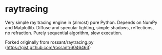 # raytracing
Very simple ray tracing engine in (almost) pure Python. Depends on NumPy and Matplotlib. Diffuse and specular lighting, simple shadows, reflections, no refraction. Purely sequential algorithm, slow execution. 

Forked originally from rossant/raytracing.py (https://gist.github.com/rossant/6046463)
